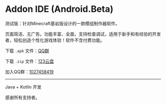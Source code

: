 # Addon IDE (Android.Beta)

测试版：针对Minecraft基岩版设计的一款模组制作器软件。

页面简洁、无广告。功能丰富、全面，支持检查调试，适用于新手和有经验的开发者，轻松创造个性化游戏体验！软件不含付费功能。

下载 `.apk` 文件：[QQ群](https://qm.qq.com/q/NWqz2YGAqQ)

下载 `.zip` 文件：[123云盘](https://www.123pan.com/s/vhjA-lFPsH.html)

加入QQ群：[1027458419](https://qm.qq.com/q/NWqz2YGAqQ)

---

Java + Kotlin 开发

感谢所有支持者。
